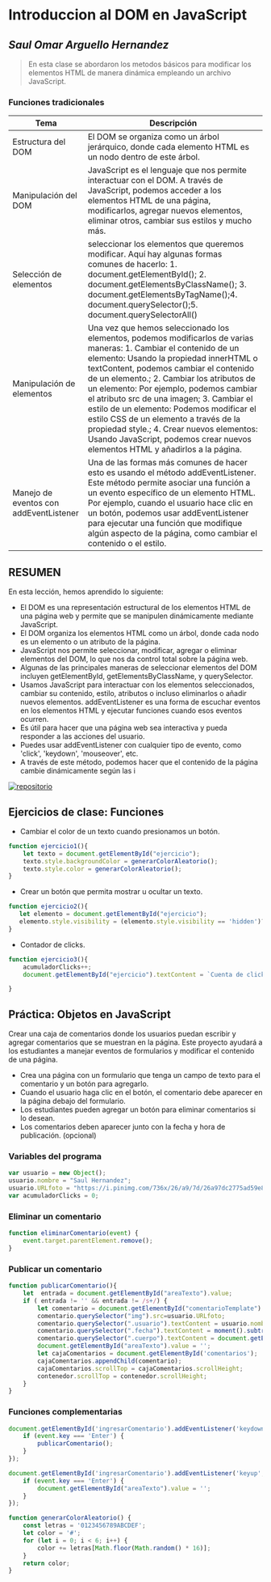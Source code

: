 # Introduccion al DOM en JavaScript
## _Saul Omar Arguello Hernandez_
> En esta clase se abordaron los metodos básicos para modificar los elementos HTML de manera dinámica empleando un archivo JavaScript.

### Funciones tradicionales
| Tema | Descripción |
| ------ | ------ |
|Estructura del DOM| El DOM se organiza como un árbol jerárquico, donde cada elemento HTML es un nodo dentro de este árbol.|
| Manipulación del DOM  | JavaScript es el lenguaje que nos permite interactuar con el DOM. A través de JavaScript, podemos acceder a los elementos HTML de una página, modificarlos, agregar nuevos elementos, eliminar otros, cambiar sus estilos y mucho más.|
| Selección de elementos |seleccionar los elementos que queremos modificar. Aquí hay algunas formas comunes de hacerlo: 1. document.getElementById(); 2. document.getElementsByClassName(); 3. document.getElementsByTagName();4. document.querySelector();5. document.querySelectorAll()|
| Manipulación de elementos | Una vez que hemos seleccionado los elementos, podemos modificarlos de varias maneras: 1. Cambiar el contenido de un elemento: Usando la propiedad innerHTML o textContent, podemos cambiar el contenido de un elemento.; 2. Cambiar los atributos de un elemento: Por ejemplo, podemos cambiar el atributo src de una imagen; 3. Cambiar el estilo de un elemento: Podemos modificar el estilo CSS de un elemento a través de la propiedad style.; 4. Crear nuevos elementos: Usando JavaScript, podemos crear nuevos elementos HTML y añadirlos a la página.|
|Manejo de eventos con addEventListener|Una de las formas más comunes de hacer esto es usando el método addEventListener. Este método permite asociar una función a un evento específico de un elemento HTML. Por ejemplo, cuando el usuario hace clic en un botón, podemos usar addEventListener para ejecutar una función que modifique algún aspecto de la página, como cambiar el contenido o el estilo.|

## RESUMEN
En esta lección, hemos aprendido lo siguiente:

- El DOM es una representación estructural de los elementos HTML de una página web y permite que se manipulen dinámicamente mediante JavaScript.
- El DOM organiza los elementos HTML como un árbol, donde cada nodo es un elemento o un atributo de la página.
- JavaScript nos permite seleccionar, modificar, agregar o eliminar elementos del DOM, lo que nos da control total sobre la página web.
- Algunas de las principales maneras de seleccionar elementos del DOM incluyen getElementById, getElementsByClassName, y querySelector.
- Usamos JavaScript para interactuar con los elementos seleccionados, cambiar su contenido, estilo, atributos o incluso eliminarlos o añadir nuevos elementos.
addEventListener es una forma de escuchar eventos en los elementos HTML y ejecutar funciones cuando esos eventos ocurren.
- Es útil para hacer que una página web sea interactiva y pueda responder a las acciones del usuario.
- Puedes usar addEventListener con cualquier tipo de evento, como 'click', 'keydown', 'mouseover', etc.
- A través de este método, podemos hacer que el contenido de la página cambie dinámicamente según las i


[![repositorio](https://i.pinimg.com/736x/a7/87/3a/a7873a5b3ab515b52fb9008d7436f459.jpg)](https://github.com/ArgHero)
## Ejercicios de clase: Funciones
- Cambiar el color de un texto cuando presionamos un botón.
```javascript
function ejercicio1(){
    let texto = document.getElementById("ejercicio");
    texto.style.backgroundColor = generarColorAleatorio();
    texto.style.color = generarColorAleatorio();
}
```
- Crear un botón que permita mostrar u ocultar un texto.
```javascript
function ejercicio2(){
   let elemento = document.getElementById("ejercicio");
   elemento.style.visibility = (elemento.style.visibility == 'hidden')?'visible':'hidden';
}
```
- Contador de clicks.
```javascript
function ejercicio3(){
    acumuladorClicks++;
    document.getElementById("ejercicio").textContent = `Cuenta de clicks: ${acumuladorClicks}`

}
```
## Práctica: Objetos en JavaScript
Crear una caja de comentarios donde los usuarios puedan escribir y agregar comentarios que se muestran en la página. Este proyecto ayudará a los estudiantes a manejar eventos de formularios y modificar el contenido de una página.

- Crea una página con un formulario que tenga un campo de texto para el comentario y un botón para agregarlo.
- Cuando el usuario haga clic en el botón, el comentario debe aparecer en la página debajo del formulario.
- Los estudiantes pueden agregar un botón para eliminar comentarios si lo desean.
- Los comentarios deben aparecer junto con la fecha y hora de publicación. (opcional)

### Variables del programa
```javascript
var usuario = new Object();
usuario.nombre = "Saul Hernandez";
usuario.URLfoto = "https://i.pinimg.com/736x/26/a9/7d/26a97dc2775ad59e85a1cf906063a9e8.jpg";
var acumuladorClicks = 0;
```

### Eliminar un comentario
```javascript
function eliminarComentario(event) {
    event.target.parentElement.remove();
}
```

### Publicar un comentario
```javascript
function publicarComentario(){
    let  entrada = document.getElementById("areaTexto").value;
    if ( entrada != '' && entrada != /s+/) {
        let comentario = document.getElementById("comentarioTemplate").content.cloneNode(true);
        comentario.querySelector("img").src=usuario.URLfoto;
        comentario.querySelector(".usuario").textContent = usuario.nombre;
        comentario.querySelector(".fecha").textContent = moment().subtract(0, 'days').calendar();
        comentario.querySelector(".cuerpo").textContent = document.getElementById("areaTexto").value;
        document.getElementById("areaTexto").value = '';
        let cajaComentarios = document.getElementById('comentarios');
        cajaComentarios.appendChild(comentario);
        cajaComentarios.scrollTop = cajaComentarios.scrollHeight;
        contenedor.scrollTop = contenedor.scrollHeight;
    }
}
```

### Funciones complementarias
```javascript
document.getElementById('ingresarComentario').addEventListener('keydown', function(event) {
    if (event.key === 'Enter') {
        publicarComentario();
    }
});

document.getElementById('ingresarComentario').addEventListener('keyup', function(event) {
    if (event.key === 'Enter') {
        document.getElementById("areaTexto").value = '';
    }
});

function generarColorAleatorio() {
    const letras = '0123456789ABCDEF';
    let color = '#';
    for (let i = 0; i < 6; i++) {
        color += letras[Math.floor(Math.random() * 16)];
    }
    return color;
}
```